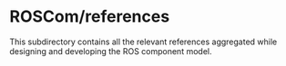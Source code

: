ROSCom/references
=================

This subdirectory contains all the relevant references aggregated while designing and developing the ROS component model.